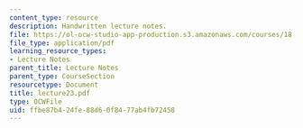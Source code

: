 ```yaml
---
content_type: resource
description: Handwritten lecture notes.
file: https://ol-ocw-studio-app-production.s3.amazonaws.com/courses/18-704-seminar-in-algebra-and-number-theory-rational-points-on-elliptic-curves-fall-2004/ffbe87b424fe88d60f8477ab4fb72458_lecture23.pdf
file_type: application/pdf
learning_resource_types:
- Lecture Notes
parent_title: Lecture Notes
parent_type: CourseSection
resourcetype: Document
title: lecture23.pdf
type: OCWFile
uid: ffbe87b4-24fe-88d6-0f84-77ab4fb72458
---
```

